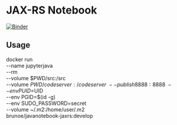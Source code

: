 # JAX-RS Notebook

[![Binder](https://mybinder.org/badge_logo.svg)](https://mybinder.org/v2/gh/ebpro/javanotebook-jaxrs/feature/experimentali?url=lab)

## Usage

docker run \
	--name jupyterjava \
	--rm \
        --volume $PWD/src:/src \
        --volume $PWD/codeserver:/codeserver \
        --publish 8888:8888 \
        --env PUID=$UID \
      	--env PGID=$(id -g) \
       	--env SUDO_PASSWORD=secret \
        --volume ~/.m2:/home/user/.m2 \
	brunoe/javanotebook-jaxrs:develop
